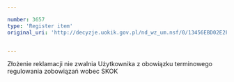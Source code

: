 ```yaml
---

number: 3657
type: 'Register item'
original_uri: 'http://decyzje.uokik.gov.pl/nd_wz_um.nsf/0/13456EBD02E2FF28C1257A610032FEDB?OpenDocument'


---
```


Złożenie reklamacji nie zwalnia Użytkownika z obowiązku terminowego regulowania zobowiązań wobec SKOK
